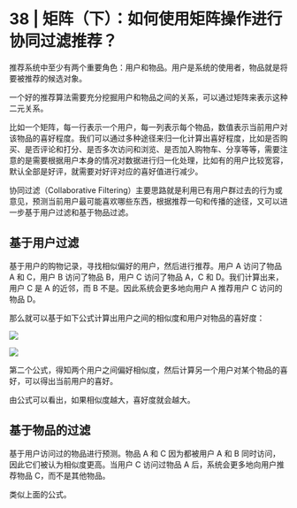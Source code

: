 # 38 | 矩阵（下）：如何使用矩阵操作进行协同过滤推荐？

推荐系统中至少有两个重要角色：用户和物品。用户是系统的使用者，物品就是将要被推荐的候选对象。

一个好的推荐算法需要充分挖掘用户和物品之间的关系，可以通过矩阵来表示这种二元关系。

比如一个矩阵，每一行表示一个用户，每一列表示每个物品，数值表示当前用户对该物品的喜好程度。我们可以通过多种途径来归一化计算出喜好程度，比如是否购买、是否评论和打分、是否多次访问和浏览、是否加入购物车、分享等等，需要注意的是需要根据用户本身的情况对数据进行归一化处理，比如有的用户比较宽容，默认全部是好评，就需要对好评对应的喜好值进行减少。

协同过滤（Collaborative Filtering）主要思路就是利用已有用户群过去的行为或意见，预测当前用户最可能喜欢哪些东西，根据推荐一句和传播的途径，又可以进一步基于用户过滤和基于物品过滤。

## 基于用户过滤

基于用户的购物记录，寻找相似偏好的用户，然后进行推荐。用户 A 访问了物品 A 和 C，用户 B 访问了物品 B，用户 C 访问了物品 A，C 和 D。我们计算出来，用户 C 是 A 的近邻，而 B 不是。因此系统会更多地向用户 A 推荐用户 C 访问的物品 D。

那么就可以基于如下公式计算出用户之间的相似度和用户对物品的喜好度：

![](https://static001.geekbang.org/resource/image/7c/7a/7c8a337dc6e0db7b47d1bc726965d67a.png)

![](https://static001.geekbang.org/resource/image/7c/7a/7c8a337dc6e0db7b47d1bc726965d67a.png)

第二个公式，得知两个用户之间偏好相似度，然后计算另一个用户对某个物品的喜好，可以得出当前用户的喜好。

由公式可以看出，如果相似度越大，喜好度就会越大。

## 基于物品的过滤

基于用户访问过的物品进行预测。物品 A 和 C 因为都被用户 A 和 B 同时访问，因此它们被认为相似度更高。当用户 C 访问过物品 A 后，系统会更多地向用户推荐物品 C，而不是其他物品。

类似上面的公式。
